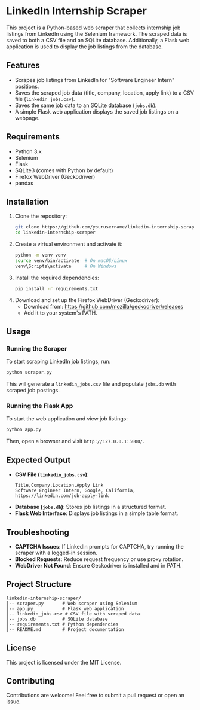 # LinkedIn Internship Scraper

This project is a Python-based web scraper that collects internship job listings from LinkedIn using the Selenium framework. The scraped data is saved to both a CSV file and an SQLite database. Additionally, a Flask web application is used to display the job listings from the database.

## Features
- Scrapes job listings from LinkedIn for "Software Engineer Intern" positions.
- Saves the scraped job data (title, company, location, apply link) to a CSV file (`linkedin_jobs.csv`).
- Saves the same job data to an SQLite database (`jobs.db`).
- A simple Flask web application displays the saved job listings on a webpage.

## Requirements
- Python 3.x
- Selenium
- Flask
- SQLite3 (comes with Python by default)
- Firefox WebDriver (Geckodriver)
- pandas

## Installation
1. Clone the repository:
   ```bash
   git clone https://github.com/yourusername/linkedin-internship-scraper.git
   cd linkedin-internship-scraper
   ```
2. Create a virtual environment and activate it:
   ```bash
   python -m venv venv
   source venv/bin/activate  # On macOS/Linux
   venv\Scripts\activate     # On Windows
   ```
3. Install the required dependencies:
   ```bash
   pip install -r requirements.txt
   ```
4. Download and set up the Firefox WebDriver (Geckodriver):
   - Download from: https://github.com/mozilla/geckodriver/releases
   - Add it to your system's PATH.

## Usage
### Running the Scraper
To start scraping LinkedIn job listings, run:
```bash
python scraper.py
```
This will generate a `linkedin_jobs.csv` file and populate `jobs.db` with scraped job postings.

### Running the Flask App
To start the web application and view job listings:
```bash
python app.py
```
Then, open a browser and visit `http://127.0.0.1:5000/`.

## Expected Output
- **CSV File (`linkedin_jobs.csv`)**:
  ```csv
  Title,Company,Location,Apply Link
  Software Engineer Intern, Google, California, https://linkedin.com/job-apply-link
  ```
- **Database (`jobs.db`)**: Stores job listings in a structured format.
- **Flask Web Interface**: Displays job listings in a simple table format.

## Troubleshooting
- **CAPTCHA Issues**: If LinkedIn prompts for CAPTCHA, try running the scraper with a logged-in session.
- **Blocked Requests**: Reduce request frequency or use proxy rotation.
- **WebDriver Not Found**: Ensure Geckodriver is installed and in PATH.

## Project Structure
```
linkedin-internship-scraper/
│-- scraper.py       # Web scraper using Selenium
│-- app.py           # Flask web application
│-- linkedin_jobs.csv # CSV file with scraped data
│-- jobs.db          # SQLite database
│-- requirements.txt # Python dependencies
│-- README.md        # Project documentation
```

## License
This project is licensed under the MIT License.

## Contributing
Contributions are welcome! Feel free to submit a pull request or open an issue.

